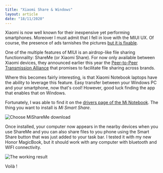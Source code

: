 ```yaml
---
title: "Xiaomi Share & Windows"
layout: article
date: "18/11/2020"
---
```


Xiaomi is now well known for their inexpensive yet performing smartphones. Moreover I must admit that I fell in love with the MIUI UX. Of course, the presence of ads tarnishes the pictures [but it is fixable](https://www.androidauthority.com/remove-ads-xiaomi-miui-1019139/).

One of the multiple features of MIUI is an airdrop-like file sharing functionnality: ShareMe (or Xiaomi Share). For now only available between Xiaomi devices, they announced earlier this year the [Peer-to-Peer Transmission Alliance](https://blog.mi.com/en/2020/01/02/xiaomi-oppo-and-vivo-partner-to-bring-new-wireless-file-transfer-system-to-global-users/) that promises to facilitate file sharing across brands.

Where this becomes fairly interesting, is that Xiaomi Notebook laptops have the ability to leverage this feature. Easy transfer between your Windows PC and your smartphone, now that's cool! However, good luck finding the app that enables that on Windows.

Fortunately, I was able to find it on the [drivers page of the Mi Notebook](https://www.mi.com/in/service/support/laptop-drivers.html). The thing you want to install is *Mi Smart Share*.

![Choose MiShareMe download](https://i.imgur.com/aBLbztN.png)

Once installed, your computer now appears in the nearby devices when you use ShareMe and you can also share files to you phone using the Smart Share button that was just added to your task bar. I tested it with my new Honor MagicBook, but it should work with any computer with bluetooth and WIFI connectivity.

![The working result](https://i.imgur.com/JQw3Lvd.png)

Voilà !

